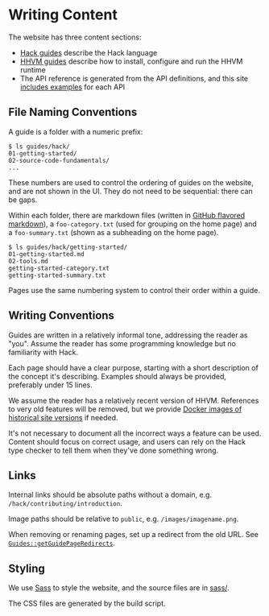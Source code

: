 # Writing Content

The website has three content sections:

* [Hack
  guides](https://github.com/hhvm/user-documentation/tree/main/guides/hack)
  describe the Hack language
* [HHVM
  guides](https://github.com/hhvm/user-documentation/tree/main/guides/hhvm)
  describe how to install, configure and run the HHVM runtime
* The API reference is generated from the API definitions, and this
  site [includes
  examples](https://github.com/hhvm/user-documentation/tree/main/api-examples)
  for each API

## File Naming Conventions

A guide is a folder with a numeric prefix:

```
$ ls guides/hack/
01-getting-started/
02-source-code-fundamentals/
...
```

These numbers are used to control the ordering of guides on the
website, and are not shown in the UI. They do not need to be
sequential: there can be gaps.

Within each folder, there are markdown files (written in [GitHub
flavored markdown](https://github.github.com/gfm/)), a `foo-category.txt` (used
for grouping on the home page) and a `foo-summary.txt` (shown as a subheading on
the home page).

```
$ ls guides/hack/getting-started/
01-getting-started.md
02-tools.md
getting-started-category.txt
getting-started-summary.txt
```

Pages use the same numbering system to control their order within a
guide.

## Writing Conventions

Guides are written in a relatively informal tone, addressing the
reader as "you". Assume the reader has some programming knowledge but
no familiarity with Hack.

Each page should have a clear purpose, starting with a short
description of the concept it's describing. Examples should always be
provided, preferably under 15 lines.

We assume the reader has a relatively recent version of
HHVM. References to very old features will be removed, but we provide
[Docker images of historical site
versions](/docs/hack/contributing/introduction#running-an-old-instance) if
needed.

It's not necessary to document all the incorrect ways a feature can be
used. Content should focus on correct usage, and users can rely on the
Hack type checker to tell them when they've done something wrong.

## Links

Internal links should be absolute paths without a domain,
e.g. `/hack/contributing/introduction`.

Image paths should be relative to `public`,
e.g. `/images/imagename.png`.

When removing or renaming pages, set up a redirect from the old
URL. See [`Guides::getGuidePageRedirects`](https://github.com/hhvm/user-documentation/blob/9fd2aaeb60a236072ef99735a9114ec54d96da2c/src/Guides.php#L56).

## Styling

We use [Sass](https://sass-lang.com/) to style the website, and the
source files are in
[sass/](https://github.com/hhvm/user-documentation/tree/main/sass).

The CSS files are generated by the build script.
